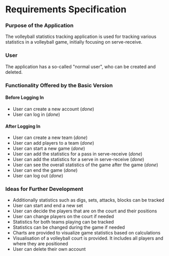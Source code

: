 # Requirements Specification

### Purpose of the Application

The volleyball statistics tracking application is used for tracking various statistics in a volleyball game, initially focusing on serve-receive.

### User

The application has a so-called "normal user", who can be created and deleted.

### Functionality Offered by the Basic Version

#### Before Logging In

- User can create a new account (_done_)
- User can log in (_done_)

#### After Logging In

- User can create a new team (_done_)
- User can add players to a team (_done_)
- User can start a new game (_done_)
- User can add the statistics for a pass in serve-receive (_done_)
- User can add the statistics for a serve in serve-receive (_done_)
- User can see the overall statistics of the game after the game (_done_)
- User can end the game (_done_)
- User can log out (_done_)

### Ideas for Further Development

- Additionally statistics such as digs, sets, attacks, blocks can be tracked
- User can start and end a new set
- User can decide the players that are on the court and their positions
- User can change players on the court if needed
- Statistics for both teams playing can be tracked
- Statistics can be changed during the game if needed
- Charts are provided to visualize game statistics based on calculations
- Visualisation of a volleyball court is provided. It includes all players and where they are positioned
- User can delete their own account
